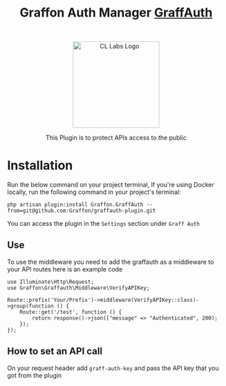<h1 align="center">Graffon Auth Manager <a href="https://graffon.lk/">GraffAuth</a></h1><br>

<p align="center">
    <a href="https://graffon.lk/">
        <img src="https://github.com/graffon/graffauth/blob/main/assets/logograff.png?raw=true" alt="CL Labs Logo" width="200" height="200">
    </a>
</p>

<p align="center">
    This Plugin is to protect APIs access to the public
</p>

# Installation

Run the below command on your project terminal, If you're using Docker locally, run the following command in your project's terminal:

```
php artisan plugin:install Graffon.GraffAuth --from=git@github.com:Graffon/graffauth-plugin.git
```

You can access the plugin in the ``Settings`` section under ``Graff Auth ``

## Use

To use the middleware you need to add the graffauth as a middleware to your API routes here is an example code

```
use Illuminate\Http\Request;
use Graffon\Graffauth\Middleware\VerifyAPIKey;

Route::prefix('Your/Prefix')->middleware(VerifyAPIKey::class)->group(function () {
    Route::get('/test', function () {
        return response()->json(["message" => "Authenticated", 200);
    });
});
```
## How to set an API call

On your request header add ```graff-auth-key``` and pass the API key that you got from the plugin
